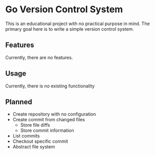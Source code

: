 # Go Version Control System

This is an educational project with no practical purpose in mind.
The primary goal here is to write a simple version control system.

## Features

Currently, there are no features.

## Usage

Currently, there is no existing functionality

## Planned

- Create repository with no configuration
- Create commit from changed files
  - Store file diffs
  - Store commit information
- List commits
- Checkout specific commit
- Abstract file system